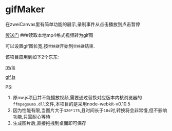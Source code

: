 # gifMaker
在zweiCanvas里有简单功能的展示,录制事件从点击播放到点击暂停

[传送门](http://nodecanvas.duapp.com/zweiGif.html "zweiGif")
###读取本地mp4格式视频转为gif图

可以设置gif图长宽,按`空格键`开始到`空格键`结束.

该项目应用到如下2个东东:

[nwjs](https://github.com/nwjs/nw.js)

[gif.js](https://github.com/jnordberg/gif.js)

PS:

 1. 原nw.js项目并不能播放视频,需要通过替换对应版本内核浏览器的`ffmpegsumo.dll`文件,本项目的是采用node-webkit-v0.10.5
 2. 因为性能有限,当图片大于`320*175`,且时间长于`10s`时,转换将会非常慢,但不影响功能,只需耐心等待
 3. 生成图片后,直接拖拽到桌面即可保存